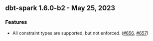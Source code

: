 ## dbt-spark 1.6.0-b2 - May 25, 2023

### Features

- All constraint types are supported, but not enforced. ([#656](https://github.com/dbt-labs/dbt-spark/issues/656), [#657](https://github.com/dbt-labs/dbt-spark/issues/657))
